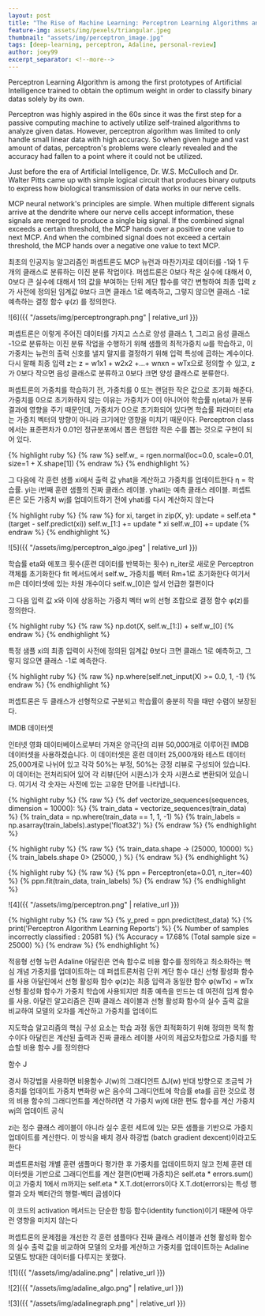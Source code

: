 ```yaml
---
layout: post
title: "The Rise of Machine Learning: Perceptron Learning Algorithms and its Fallacies"
feature-img: assets/img/pexels/triangular.jpeg
thumbnail: "assets/img/perceptron_image.jpg"
tags: [deep-learning, perceptron, Adaline, personal-review]
author: joey99
excerpt_separator: <!--more-->
---
```



<p> Perceptron Learning Algorithm is among the first prototypes of Artificial Intelligence trained to obtain the optimum weight in order to classify binary datas solely by its own. </p>
<p> Perceptron was highly aspired in the 60s since it was the first step for a passive computing machine to actively utilize self-trained algorithms to analyze given datas. However, perceptron algorithm was limited to only handle small linear data with high accuracy. So when given huge and vast amount of datas, perceptron's problems were clearly revealed and the accuracy had fallen to a point where it could not be utilized. </p>  

<!--more-->

<p> Just before the era of Artificial Intelligence, Dr. W.S. McCulloch and Dr. Walter Pitts came up with simple logical circuit that produces binary outputs to express how biological transmission of data works in our nerve cells.</p>

<p> MCP neural network's principles are simple. When multiple different signals arrive at the dendrite where our nerve cells accept information, these signals are merged to produce a single big signal. If the combined signal exceeds a certain threshold, the MCP hands over a positive one value to next MCP. And when the combined signal does not exceed a certain threshold, the MCP hands over a negative one value to text MCP. </p>

최초의 인공지능 알고리즘인 퍼셉트론도 MCP 뉴런과 마찬가지로 데이터를 -1와 1 두 개의 클래스로 분류하는 이진 분류 작업이다.
퍼셉트론은 0보다 작은 실수에 대해서 0, 0보다 큰 실수에 대해서 1의 값을 부여하는 단위 계단 함수를 약간 변형하여
최종 입력 z가 사전에 정의된 임계값 θ보다 크면 클래스 1로 예측하고, 그렇지 않으면 클래스 -1로 예측하는 결정 함수 φ(z) 를 정의한다.

![6]({{ "/assets/img/perceptrongraph.png" | relative_url }})

퍼셉트론은 이렇게 주어진 데이터를 가지고 스스로 양성 클래스 1, 그리고 음성 클래스 -1으로 분류하는 이진 분류 작업을 수행하기 위해 
샘플의 최적가중치 ω를 학습하고, 이 가중치는 뉴런의 출력 신호를 낼지 말지를 결정하기 위해 입력 특성에 곱하는 계수이다.
다시 말해 최종 입력 z는 z = w1x1 + w2x2 +...+ wnxn = wTx으로 정의할 수 있고,
z 가 0보다 작으면 음성 클래스로 분류하고 0보다 크면 양성 클래스로 분류한다.

퍼셉트론의 가중치를 학습하기 전, 가중치를 0 또는 랜덤한 작은 값으로 초기화 해준다.
가중치를 0으로 초기화하지 않는 이유는 가중치가 0이 아니어야 학습률 η(eta)가 분류 결과에 영향을 주기 때문인데,
가중치가 0으로 초기화되어 있다면 학습률 파라미터 eta는 가중치 벡터의 방향이 아니라 크기에만 영향을 미치기 때문이다.
Perceptron class에서는 표준편차가 0.01인 정규분포에서 뽑은 랜덤한 작은 수를 뽑는 것으로 구현이 되어 있다.

{% highlight ruby %}
{% raw %}
self.w_ = rgen.normal(loc=0.0, scale=0.01, size=1 + X.shape[1])
{% endraw %}
{% endhighlight %}


그 다음에 각 훈련 샘플 xi에서 출력 값 yhat을 계산하고 가중치를 업데이트한다
η = 학습률. yi는 i번째 훈련 샘플의 진짜 클래스 레이블. yhati는 예측 클래스 레이블.
퍼셉트론은 모든 가중치 wj를 업데이트하기 전에 yhati를 다시 계산하지 않는다

{% highlight ruby %}
{% raw %}
for xi, target in zip(X, y):
update = self.eta * (target - self.predict(xi))
self.w_[1:] += update * xi
self.w_[0] += update
{% endraw %}
{% endhighlight %}

![5]({{ "/assets/img/perceptron_algo.jpeg" | relative_url }})

학습률 eta와 에포크 횟수(훈련 데이터를 반복하는 횟수) n_iter로 새로운 Perceptron 객체를 초기화한다
fit 메서드에서 self.w_ 가중치를 벡터 Rm+1로 초기화한다
여기서 m은 데이터셋에 있는 차원 개수이다
self.w_[0]은 앞서 언급한 절편이다

그 다음 입력 값 x와 이에 상응하는 가중치 벡터 w의 선형 조합으로 결정 함수 φ(z)를 정의한다.

{% highlight ruby %}
{% raw %}
np.dot(X, self.w_[1:]) + self.w_[0]
{% endraw %}
{% endhighlight %}

특정 샘플 xi의 최종 입력이 사전에 정의된 임계값 θ보다 크면 클래스 1로 예측하고, 그렇지 않으면 클래스 -1로 예측한다.

{% highlight ruby %}
{% raw %}
np.where(self.net_input(X) >= 0.0, 1, -1)
{% endraw %}
{% endhighlight %}
 
 
퍼셉트론은 두 클래스가 선형적으로 구분되고 학습률이 충분히 작을 때만 수렴이 보장된다.

IMDB 데이터셋

인터넷 영화 데이터베이스로부터 가져온 양극단의 리뷰 50,000개로 이루어진 IMDB 데이터셋을 사용하겠습니다. 이 데이터셋은 훈련 데이터 25,000개와 테스트 데이터 25,000개로 나뉘어 있고 각각 50%는 부정, 50%는 긍정 리뷰로 구성되어 있습니다.
이 데이터는 전처리되어 있어 각 리뷰(단어 시퀀스)가 숫자 시퀀스로 변환되어 있습니다. 여기서 각 숫자는 사전에 있는 고유한 단어를 나타냅니다.

{% highlight ruby %}
{% raw %}
{% def vectorize_sequences(sequences, dimension = 10000): %}
{% train_data = vectorize_sequences(train_data) %}
{% train_data = np.where(train_data == 1, 1, -1) %}
{% train_labels = np.asarray(train_labels).astype('float32') %}
{% endraw %}
{% endhighlight %}

{% highlight ruby %}
{% raw %}
{% train_data.shape -> (25000, 10000) %}
{% train_labels.shape 0> (25000, ) %}
{% endraw %}
{% endhighlight %}

{% highlight ruby %}
{% raw %}
{% ppn = Perceptron(eta=0.01, n_iter=40) %}
{% ppn.fit(train_data, train_labels) %}
{% endraw %}
{% endhighlight %}

![4]({{ "/assets/img/perceptron.png" | relative_url }})

{% highlight ruby %}
{% raw %}
{% y_pred = ppn.predict(test_data) %}
{% print('Perceptron Algorithm Learning Reports') %}
{% Number of samples incorrectly classified : 20581 %}
{% Accuracy = 17.68% (Total sample size = 25000) %}
{% endraw %}
{% endhighlight %}

적응형 선형 뉴런 Adaline
아달린은 연속 함수로 비용 함수를 정의하고 최소화하는 핵심 개념
가중치를 업데이트하는 데 퍼셉트론처럼 단위 계단 함수 대신 선형 활성화 함수를 사용
아달린에서 선형 활성화 함수 φ(z)는 최종 입력과 동일한 함수
φ(wTx) = wTx
선형 활성화 함수가 가중치 학습에 사용되지만 최종 예측을 만드는 데 여전히 임계 함수를 사용. 
아달린 알고리즘은 진짜 클래스 레이블과 선형 활성화 함수의 실수 출력 값을 비교하여 모델의 오차를 계산하고 가중치를 업데이트

지도학습 알고리즘의 핵심 구성 요소는 학습 과정 동안 최적화하기 위해 정의한 목적 함수이다
아달린은 계산된 출력과 진짜 클래스 레이블 사이의 제곱오차합으로 가중치를 학습할 비용 함수 J를 정의한다

함수 J

경사 하강법을 사용하면 비용함수 J(w)의 그래디언트 ΔJ(w) 반대 방향으로 조금씩 가중치를 업데이트
가중치 변화량 w은 음수의 그래디언트에 학습률 eta를 곱한 것으로 정의
비용 함수의 그래디언트를 계산하려면 각 가중치 wj에 대한 편도 함수를 계산
가중치 wj의 업데이트 공식
 
zi는 정수 클래스 레이블이 아니라 실수
훈련 세트에 있는 모든 샘플을 기반으로 가중치 업데이트를 계산한다. 이 방식을 배치 경사 하강법 (batch gradient dexcent)이라고도 한다
 
 
퍼셉트론처럼 개별 훈련 샘플마다 평가한 후 가중치를 업데이트하지 않고 전체 훈련 데이터셋을 기반으로 그래디언트를 계산
절편(0번째 가중치)은 self.eta * errors.sum()이고 가중치 1에서 m까지는 self.eta * X.T.dot(errors이다
X.T.dot(errors)는 특성 행렬과 오차 벡터간의 행렬-벡터 곱셈이다
 
이 코드의 activation 메서드는 단순한 항등 함수(identity function)이기 때문에 아무런 영향을 미치지 않는다

퍼셉트론의 문제점을 개선한 각 훈련 샘플마다 진짜 클래스 레이블과 선형 활성화 함수의 실수 출력 값을 비교하여 모델의 오차를 계산하고 가중치를 업데이트하는 Adaline 모델도 방대한 데이터를 다루지는 못했다.

![1]({{ "/assets/img/adaline.png" | relative_url }})
 
![2]({{ "/assets/img/adaline_algo.png" | relative_url }})
 
![3]({{ "/assets/img/adalinegraph.png" | relative_url }})
 

 
 
 
 
 
 
 
 
 
 
